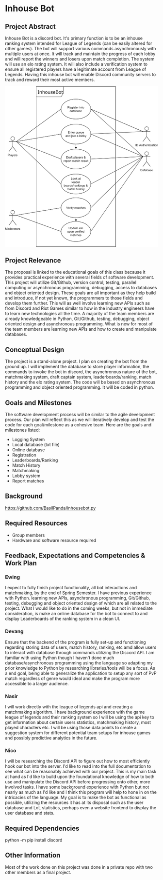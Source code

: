 # **Inhouse Bot**

## Project Abstract

Inhouse Bot is a discord bot. It's primary function is to be an inhouse ranking system intended for League of Legends (can be easily altered for other games). The bot will support various commands asynchronously with multiple users at once. It will track and maintain the progress of each lobby and will report the winners and losers upon match completion. The system will use an elo rating system. It will also include a verification system to ensure all registered players have a legitimate account from League of Legends. Having this inhouse bot will enable Discord community servers to track and reward their most active members.

![Use Case Image](EwingEng_InhouseBot.png)

## Project Relevance

The proposal is linked to the educational goals of this class because it provides practical experience with several fields of software development. This project will utilize Git/Github, version control, testing, parallel computing or asynchronous programming, debugging, access to databases and object oriented design. These goals are all important as they help build and introduce, if not yet known, the programmers to those fields and develop them further. This will as well involve learning new APIs such as from Discord and Riot Games similar to how in the industry engineers have to learn new technologies all the time. A majority of the team members are already knowledgeable in Python, Git/Github, testing, debugging, object oriented design and asynchronous programming. What is new for most of the team members are learning new APIs and how to create and manipulate databases. 

## Conceptual Design

The project is a stand-alone project. I plan on creating the bot from the ground up. I will implement the database to store player information, the commands to invoke the bot in discord, the asynchronous nature of the bot, matchmaking system, draft captain system, leaderboards/ranking, match history and the elo rating system. The code will be based on asynchronous programming and object oriented programming. It will be coded in python.

## Goals and Milestones

The software development process will be similar to the agile development process. Our plan will reflect this as we will iteratively develop and test the code for each goal/milestone as a cohesive team.
Here are the goals and milestones listed:
- Logging System
- Local database (txt file)
- Online database
- Registration
- Leaderboards/Ranking
- Match History
- Matchmaking
- Lobby system
- Report matches

## Background

https://github.com/BasilPanda/inhousebot.py

## Required Resources

- Group members
- Hardware and software resource required

## Feedback, Expectations and Competencies & Work Plan

### Ewing

I expect to fully finish project functionality, all bot interactions and matchmaking, by the end of Spring Semester. I have previous experience with Python. learning new APIs, asynchronous programming, Git/Github, testing, debugging  and object oriented design of which are all related to the project. What I would like to do in the coming weeks, but not in immediate consideration, is make an online database for the bot to connect to and display Leaderboards of the ranking system in a clean UI.

### Devang

Ensure that the backend of the program is fully set-up and functioning regarding storing data of users, match history, ranking, etc amd allow users to interact with database through commands utilizing the Discord API. I am familiar with using Python though I haven't done much database/asynchronous programming using the language so adapting my prior knowledge to Python by researching libraries/tools will be a focus. As a end goal, being able to generalize the application to setup any sort of PvP match regardless of genre would ideal and make the program more accessible to a larger audience. 

### Nasir

I will work directly with the league of legends api and creating a matchmaking algorithm. I have background experience with the game league of legends and their ranking system so I will be using the api key to get information about certain users statistics, matchmaking history, most played characters etc. I will be using those data points to create a suggestion system for different potential team setups for inhouse games and possibly predictive analytics in the future.

### Nico

I will be researching the Discord API to figure out how to most efficiently hook our bot into the server.  I'd like to read into the full documentation to see what can be reasonably achieved with our project.  This is my main task at hand as I'd like to build upon the foundational knowledge of how to both use and manipulate the Discord API before progressing onto other, more involved tasks.  I have some background experience with Python but not nearly as much as I'd like and I think this program will help to hone in on the intricacies of the language.  My goal is to make the bot as functional as possible, utilizing the resources it has at its disposal such as the user database and LoL statistics, perhaps even a website frontend to display the user database and stats.


## Required Dependencies


python -m pip install discord

## Other Information

Most of the work done on this project was done in a private repo with two other members as a final project.

